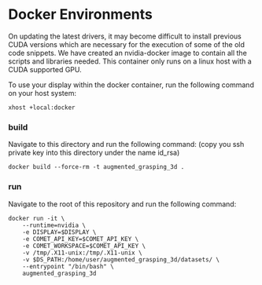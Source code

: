 
# Docker Environments

On updating the latest drivers, it may become difficult to install previous CUDA 
versions which are necessary for the execution of some of the old code snippets. We have 
created an nvidia-docker image to contain all the scripts and libraries needed. This container 
only runs on a linux host with a CUDA supported GPU.

To use your display within the docker container, run the following command on your host system:

```
xhost +local:docker
```

### build

Navigate to this directory and run the following command:
(copy you ssh private key into this directory under the name id_rsa)
```
docker build --force-rm -t augmented_grasping_3d .
```

### run

Navigate to the root of this repository and run the following command:

```
docker run -it \
    --runtime=nvidia \
    -e DISPLAY=$DISPLAY \
    -e COMET_API_KEY=$COMET_API_KEY \
    -e COMET_WORKSPACE=$COMET_API_KEY \
    -v /tmp/.X11-unix:/tmp/.X11-unix \
    -v $DS_PATH:/home/user/augmented_grasping_3d/datasets/ \
    --entrypoint "/bin/bash" \
    augmented_grasping_3d 
```
